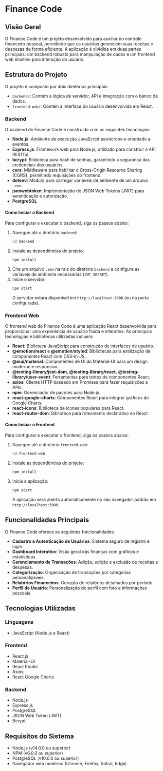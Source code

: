 # Finance Code

## Visão Geral

O Finance Code é um projeto desenvolvido para auxiliar no controle financeiro pessoal, permitindo que os usuários gerenciem suas receitas e despesas de forma eficiente. A aplicação é dividida em duas partes principais: um backend robusto para manipulação de dados e um frontend web intuitivo para interação do usuário.

## Estrutura do Projeto

O projeto é composto por dois diretórios principais:

- `backend/`: Contém a lógica de servidor, API e integração com o banco de dados.
- `frontend-web/`: Contém a interface do usuário desenvolvida em React.




### Backend

O backend do Finance Code é construído com as seguintes tecnologias:

- **Node.js**: Ambiente de execução JavaScript assíncrono e orientado a eventos.
- **Express.js**: Framework web para Node.js, utilizado para construir a API RESTful.
- **bcrypt**: Biblioteca para hash de senhas, garantindo a segurança das credenciais dos usuários.
- **cors**: Middleware para habilitar o Cross-Origin Resource Sharing (CORS), permitindo requisições do frontend.
- **dotenv**: Módulo para carregar variáveis de ambiente de um arquivo `.env`.
- **jsonwebtoken**: Implementação de JSON Web Tokens (JWT) para autenticação e autorização.
- **PostgreSQL**

#### Como Iniciar o Backend

Para configurar e executar o backend, siga os passos abaixo:

1.  Navegue até o diretório `backend`:
    ```bash
    cd backend
    ```
2.  Instale as dependências do projeto:
    ```bash
    npm install
    ```
3.  Crie um arquivo `.env` na raiz do diretório `backend` e configure as variáveis de ambiente necessárias (`JWT_SECRET`).
4.  Inicie o servidor:
    ```bash
    npm start
    ```
    O servidor estará disponível em `http://localhost:3000` (ou na porta configurada).




### Frontend Web

O frontend web do Finance Code é uma aplicação React desenvolvida para proporcionar uma experiência de usuário fluida e interativa. As principais tecnologias e bibliotecas utilizadas incluem:

- **React**: Biblioteca JavaScript para construção de interfaces de usuário.
- **@emotion/react** e **@emotion/styled**: Bibliotecas para estilização de componentes React com CSS-in-JS.
- **@mui/material**: Componentes de UI do Material-UI para um design moderno e responsivo.
- **@testing-library/jest-dom**, **@testing-library/react**, **@testing-library/user-event**: Ferramentas para testes de componentes React.
- **axios**: Cliente HTTP baseado em Promises para fazer requisições a APIs.
- **npm**: Gerenciador de pacotes para Node.js.
- **react-google-charts**: Componentes React para integrar gráficos do Google Charts.
- **react-icons**: Biblioteca de ícones populares para React.
- **react-router-dom**: Biblioteca para roteamento declarativo no React.

#### Como Iniciar o Frontend

Para configurar e executar o frontend, siga os passos abaixo:

1.  Navegue até o diretório `frontend-web`:
    ```bash
    cd frontend-web
    ```
2.  Instale as dependências do projeto:
    ```bash
    npm install
    ```
3.  Inicie a aplicação:
    ```bash
    npm start
    ```
    A aplicação será aberta automaticamente no seu navegador padrão em `http://localhost:3000`.




## Funcionalidades Principais

O Finance Code oferece as seguintes funcionalidades:

- **Cadastro e Autenticação de Usuários**: Sistema seguro de registro e login.
- **Dashboard Interativo**: Visão geral das finanças com gráficos e estatísticas.
- **Gerenciamento de Transações**: Adição, edição e exclusão de receitas e despesas.
- **Categorização**: Organização de transações por categorias personalizáveis.
- **Relatórios Financeiros**: Geração de relatórios detalhados por período.
- **Perfil de Usuário**: Personalização do perfil com foto e informações pessoais.

## Tecnologias Utilizadas

### Linguagens
- JavaScript (Node.js e React)

### Frontend
- React.js
- Material-UI
- React Router
- Axios
- React Google Charts

### Backend
- Node.js
- Express.js
- PostgreSQL
- JSON Web Token (JWT)
- Bcrypt

## Requisitos do Sistema

- Node.js (v14.0.0 ou superior)
- NPM (v6.0.0 ou superior)
- PostgreSQL (v10.0.0 ou superior)
- Navegador web moderno (Chrome, Firefox, Safari, Edge)
